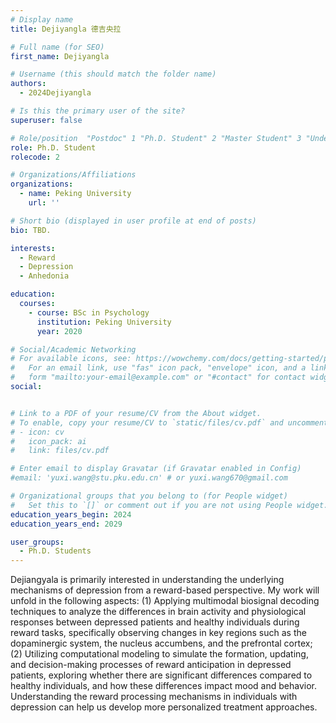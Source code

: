 ```yaml
---
# Display name
title: Dejiyangla 德吉央拉

# Full name (for SEO)
first_name: Dejiyangla

# Username (this should match the folder name)
authors:
  - 2024Dejiyangla

# Is this the primary user of the site?
superuser: false

# Role/position  "Postdoc" 1 "Ph.D. Student" 2 "Master Student" 3 "Undergradute Student" 4
role: Ph.D. Student
rolecode: 2

# Organizations/Affiliations
organizations:
  - name: Peking University
    url: ''

# Short bio (displayed in user profile at end of posts)
bio: TBD.

interests:
  - Reward
  - Depression
  - Anhedonia

education:
  courses:
    - course: BSc in Psychology
      institution: Peking University
      year: 2020

# Social/Academic Networking
# For available icons, see: https://wowchemy.com/docs/getting-started/page-builder/#icons
#   For an email link, use "fas" icon pack, "envelope" icon, and a link in the
#   form "mailto:your-email@example.com" or "#contact" for contact widget.
social:


# Link to a PDF of your resume/CV from the About widget.
# To enable, copy your resume/CV to `static/files/cv.pdf` and uncomment the lines below.
# - icon: cv
#   icon_pack: ai
#   link: files/cv.pdf

# Enter email to display Gravatar (if Gravatar enabled in Config)
#email: 'yuxi.wang@stu.pku.edu.cn' # or yuxi.wang670@gmail.com

# Organizational groups that you belong to (for People widget)
#   Set this to `[]` or comment out if you are not using People widget.
education_years_begin: 2024
education_years_end: 2029

user_groups:
  - Ph.D. Students
---
```


Dejiangyala is primarily interested in understanding the underlying mechanisms of depression from a reward-based perspective. My work will unfold in the following aspects: (1) Applying multimodal biosignal decoding techniques to analyze the differences in brain activity and physiological responses between depressed patients and healthy individuals during reward tasks, specifically observing changes in key regions such as the dopaminergic system, the nucleus accumbens, and the prefrontal cortex; (2) Utilizing computational modeling to simulate the formation, updating, and decision-making processes of reward anticipation in depressed patients, exploring whether there are significant differences compared to healthy individuals, and how these differences impact mood and behavior. Understanding the reward processing mechanisms in individuals with depression can help us develop more personalized treatment approaches.
